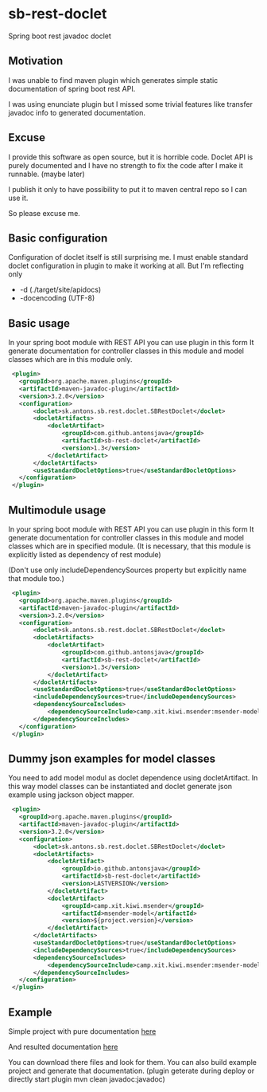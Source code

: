 # sb-rest-doclet

 Spring boot rest javadoc doclet

## Motivation
 
 I was unable to find maven plugin which generates simple static documentation of spring 
 boot rest API.

 I was using enunciate plugin but I missed some trivial features like transfer javadoc info to generated documentation.

## Excuse

 I provide this software as open source, but it is horrible code. Doclet API is purely documented 
 and I have no strength to fix the code after I make it runnable. (maybe later)

 I publish it only to have possibility to put it to maven central repo so I can use it.

 So please excuse me.

## Basic configuration
 
 Configuration of doclet itself is still surprising me. I must enable standard doclet 
 configuration in plugin to make it working at all. But I'm reflecting only
  - -d (./target/site/apidocs)
  - -docencoding (UTF-8)
  
## Basic usage
 
 In your spring boot module with REST API you can use plugin in this form
 It generate documentation for controller classes in this module and model classes 
 which are in this module only.

```xml
 <plugin>
   <groupId>org.apache.maven.plugins</groupId>
   <artifactId>maven-javadoc-plugin</artifactId>
   <version>3.2.0</version>
   <configuration>
       <doclet>sk.antons.sb.rest.doclet.SBRestDoclet</doclet>
       <docletArtifacts>
           <docletArtifact>
               <groupId>com.github.antonsjava</groupId>
               <artifactId>sb-rest-doclet</artifactId>
               <version>1.3</version>
           </docletArtifact>
       </docletArtifacts>
       <useStandardDocletOptions>true</useStandardDocletOptions>
   </configuration>
 </plugin>
```

## Multimodule usage
 
 In your spring boot module with REST API you can use plugin in this form
 It generate documentation for controller classes in this module and model classes 
 which are in specified module. (It is necessary, that this module is explicitly listed
 as dependency of rest module)

 (Don't use only includeDependencySources property but explicitly name that module too.)

```xml
 <plugin>
   <groupId>org.apache.maven.plugins</groupId>
   <artifactId>maven-javadoc-plugin</artifactId>
   <version>3.2.0</version>
   <configuration>
       <doclet>sk.antons.sb.rest.doclet.SBRestDoclet</doclet>
       <docletArtifacts>
           <docletArtifact>
               <groupId>com.github.antonsjava</groupId>
               <artifactId>sb-rest-doclet</artifactId>
               <version>1.3</version>
           </docletArtifact>
       </docletArtifacts>
       <useStandardDocletOptions>true</useStandardDocletOptions>
       <includeDependencySources>true</includeDependencySources>
       <dependencySourceIncludes>
           <dependencySourceInclude>camp.xit.kiwi.msender:msender-model:*</dependencySourceInclude>
       </dependencySourceIncludes>
   </configuration>
 </plugin>
```
## Dummy json examples for model classes

 You need to add model modul as doclet dependence using docletArtifact.
 In this way model classes can be instantiated and doclet generate json example 
 using jackson object mapper.

```xml
 <plugin>
   <groupId>org.apache.maven.plugins</groupId>
   <artifactId>maven-javadoc-plugin</artifactId>
   <version>3.2.0</version>
   <configuration>
       <doclet>sk.antons.sb.rest.doclet.SBRestDoclet</doclet>
       <docletArtifacts>
           <docletArtifact>
               <groupId>io.github.antonsjava</groupId>
               <artifactId>sb-rest-doclet</artifactId>
               <version>LASTVERSION</version>
           </docletArtifact>
           <docletArtifact>
               <groupId>camp.xit.kiwi.msender</groupId>
               <artifactId>msender-model</artifactId>
               <version>${project.version}</version>
           </docletArtifact>
       </docletArtifacts>
       <useStandardDocletOptions>true</useStandardDocletOptions>
       <includeDependencySources>true</includeDependencySources>
       <dependencySourceIncludes>
           <dependencySourceInclude>camp.xit.kiwi.msender:msender-model:*</dependencySourceInclude>
       </dependencySourceIncludes>
   </configuration>
 </plugin>
```
## Example

 Simple project with pure documentation [here](./example/sb-rest-doclet-example)
 
 And resulted documentation [here](./example/sb-rest-doclet-example-result/site/apidocs/index-rest.html)

 You can download there files and look for them. You can also build example project and 
 generate that documentation. (plugin geterate during deploy or directly start plugin mvn clean javadoc:javadoc)

